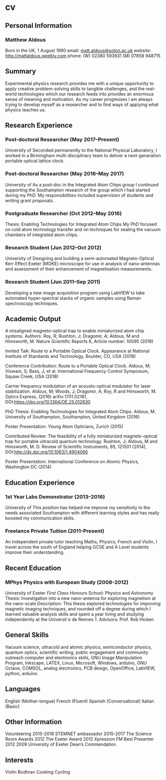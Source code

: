 # cv
## Personal Information
### Matthew Aldous
Born in the UK, 1 August 1990
email: matt.aldous@soton.ac.uk
website: http://mattaldous.weebly.com
phone: (W) 02380 593931 (M) 07858 948715

## Summary
Experimental physics research provides me with a unique opportunity to apply creative problem-solving skills to tangible challenges, and the real-world technologies which our research feeds into provides an enormous sense of meaning and motivation. As my career progresses I am always trying to develop myself as a researcher and to find ways of applying what physics teaches us.

## Research Experience
### Post-doctoral Researcher (May 2017–Present)
University of Seconded permanently to the National Physical Laboratory, I worked in a Birmingham multi-disciplinary team to deliver a next-generation portable optical lattice clock.
### Post-doctoral Researcher (May 2016–May 2017)
University of As a post-doc in the Integrated Atom Chips group I continued supporting the Southampton research of the group which I had started during my PhD. My responsibilities included supervision of students and writing grant proposals.
### Postgraduate Researcher (Oct 2012–May 2016)
Thesis: Enabling Technologies for Integrated Atom Chips My PhD focused on cold atom technology transfer and on techniques for
sealing the vacuum chambers of integrated atom chips.
### Research Student (Jun 2012–Oct 2012)
University of Designing and building a semi-automated Magneto-Optical Kerr Effect Exeter (MOKE) microscope for use in analysis of nano-antennas and assessment of their enhancement of magnetisation measurements.
### Research Student (Jun 2011–Sep 2011)
Developing a new image acquisition program using LabVIEW to take automated hyper-spectral stacks of organic samples using Raman spectroscopy techniques.

## Academic Output
A misaligned magneto-optical trap to enable miniaturized atom chip systems. Authors: Roy, R; Rushton, J; Dragomir, A; Aldous, M and Himsworth, M. Nature Scientific Reports 8, Article number: 10095 (2018)

Invited Talk: Route to a Portable Optical Clock. Appearance at National Institute of Standards and Technology, Boulder, CO, USA (2018)

Conference Contribution: Route to a Portable Optical Clock. Aldous, M; Viswam, S; Bass, J; et al.  International Frequency Control Symposium, Squaw Creek, USA (2018)

Carrier frequency modulation of an acousto-optical modulator for laser stabilization. Aldous, M; Woods, J; Dragomir, A; Roy, R and Himsworth, M. Optics Express, (2016) arXiv:1701.02181, DOI:https://doi.org/10.1364/OE.25.012830

PhD Thesis: Enabling Technologies for Integrated Atom Chips. Aldous, M. University of Southampton, Southampton, United Kingdom (2016)

Poster Presentation: Young Atom Opticians, Zurich (2015)

Contributed Review: The feasibility of a fully miniaturized magneto-optical trap for portable ultracold quantum technology. Rushton, J; Aldous, M and Himsworth, M. D. Review of Scientific Instruments, 85, 121501 (2014), DOI:http://dx.doi.org/10.1063/1.4904066

Poster Presentation: International Conference on Atomic Physics, Washington DC (2014)

## Education Experience
### 1st Year Labs Demonstrator (2013–2016)
University of This position has helped me improve my sensitivity to the needs associated Southampton with different learning styles and has really boosted my communication skills.
### Freelance Private Tuition (2011-Present)
An independent private tutor teaching Maths, Physics, French and Violin, I travel across the south of England helping GCSE and A Level students improve their understanding.

## Recent Education
### MPhys Physics with European Study (2008-2012)
University of Exeter *First Class Honours* School: Physics and Astronomy
Thesis: Investigation into a new nano-antenna for exploring magnetism at the nano-scale
Description: This thesis explored technologies for improving magnetic imaging techniques, and rounded off a degree during which I learned valuable analysis skills and spent a year living and studying independently at the Universit´e de Rennes 1.
Advisors: Prof. Rob Hicken

## General Skills
Vacuum science, ultracold and atomic physics, semiconductor physics, quantum optics, scientific writing, public engagement and community
outreach computer and electronics skills, GNU Image Manipulation Program, Inkscape, LATEX, Linux, Microsoft, Windows, arduino, GNU Octave, COMSOL, analog electronics, PCB design, OpenOffice, LabVIEW, python, arduino

## Languages
English (Mother-tongue)
French (Fluent)
Spanish (Conversational)
Italian (Basic)

## Other Information
Volunteering 2015-2018 STEMNET ambassador
2015-2017 The Science Room
Awards 2012 The Exeter Award
2012 Xpression FM Best Presenter 2012
2009 University of Exeter Dean’s Commendation

## Interests
Violin
Bodhran
Cooking
Cycling
